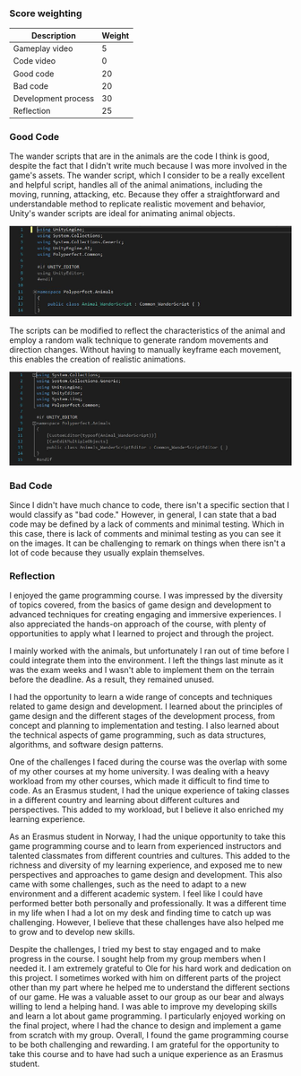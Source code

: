 ### Score weighting
| Description  | Weight |
| ------------- | ------------- |
| Gameplay video  | 5  |
| Code video  | 0  |
| Good code  | 20  |
| Bad code  | 20  |
| Development process  | 30  |
| Reflection  | 25  |

### Good Code
The wander scripts that are in the animals are the code I think is good, despite the fact that I didn't write much because I was more involved in the game's assets. 
The wander script, which I consider to be a really excellent and helpful script, handles all of the animal animations, including the moving, running, attacking, etc. 
Because they offer a straightforward and understandable method to replicate realistic movement and behavior, Unity's wander scripts are ideal for animating animal objects. 

![Good code berkay](images/gcode1_berkay.png)

The scripts can be modified to reflect the characteristics of the animal and employ a random walk technique to generate random movements and direction changes. 
Without having to manually keyframe each movement, this enables the creation of realistic animations.

![Good code berkay](images/gcode2_berkay.png)

### Bad Code
Since I didn't have much chance to code, there isn't a specific section that I would classify as "bad code." 
However, in general, I can state that a bad code may be defined by a lack of comments and minimal testing.
Which in this case, there is lack of comments and minimal testing as you can see it on the images.
It can be challenging to remark on things when there isn't a lot of code because they usually explain themselves.


### Reflection
I enjoyed the game programming course. I was impressed by the diversity of topics covered, from the basics of game design and development to advanced techniques 
for creating engaging and immersive experiences. 
I also appreciated the hands-on approach of the course, with plenty of opportunities to apply what I learned to project and through the project.

I mainly worked with the animals, but unfortunately I ran out of time before I could integrate them into the environment. I left the things last minute as it was the exam weeks and I wasn't able to implement them on the terrain before the deadline. As a result, they remained unused.

I had the opportunity to learn a wide range of concepts and techniques related to game design and development. 
I learned about the principles of game design and the different stages of the development process, from concept and planning to implementation and testing. 
I also learned about the technical aspects of game programming, such as data structures, algorithms, and software design patterns. 

One of the challenges I faced during the course was the overlap with some of my other courses at my home university. 
I was dealing with a heavy workload from my other courses, which made it difficult to find time to code. 
As an Erasmus student, I had the unique experience of taking classes in a different country and learning about different cultures and perspectives. 
This added to my workload, but I believe it also enriched my learning experience.

As an Erasmus student in Norway, I had the unique opportunity to take this game programming course and to learn from experienced instructors and 
talented classmates from different countries and cultures. This added to the richness and diversity of my learning experience, and exposed me to new perspectives and 
approaches to game design and development. This also came with some challenges, such as the need to adapt to a new environment and a different academic system. 
I feel like I could have performed better both personally and professionally. 
It was a different time in my life when I had a lot on my desk and finding time to catch up was challenging. 
However, I believe that these challenges have also helped me to grow and to develop new skills.

Despite the challenges, I tried my best to stay engaged and to make progress in the course. I sought help from my group members when I needed it. 
I am extremely grateful to Ole for his hard work and dedication on this project. I sometimes worked with him on different parts of the project other than my part where
he helped me to understand the different sections of our game.
He was a valuable asset to our group as our bear and always willing to lend a helping hand.
I was able to improve my developing skills and learn a lot about game programming. I particularly enjoyed working on the final project, 
where I had the chance to design and implement a game from scratch with my group. Overall, I found the game programming course to be both challenging and rewarding. 
I am grateful for the opportunity to take this course and to have had such a unique experience as an Erasmus student.
